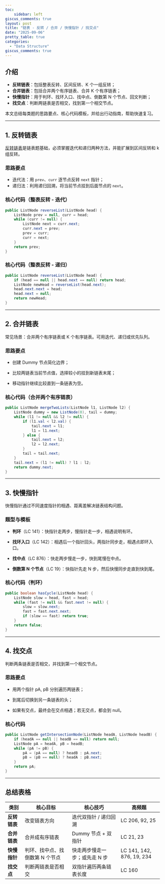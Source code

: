 ```yaml
---
toc:
    sidebar: left
giscus_comments: true
layout: post
title: "链表 - 反转 / 合并 / 快慢指针 / 找交点"
date: "2025-09-06"
pretty_table: true
categories: 
  - "Data Structure"
giscus_comments: true
---
```



## 介绍


- **反转链表**：包括整表反转、区间反转、K 个一组反转；
- **合并链表**：包括合并两个有序链表、合并 K 个有序链表；
- **快慢指针**：用于判环、找环入口、找中点、倒数第 N 个节点、回文判断；
- **找交点**：判断两链表是否相交，找到第一个相交节点。

本文总结每类题的思路要点、核心代码模板，并给出行动指南，帮助快速复习。

---

## 1. 反转链表

[反转链表](https://zhengxingxing.com/blog/2025/Reverse-LinkedList/)是链表题基础，必须掌握迭代和递归两种方法，并能扩展到区间反转和 k 组反转。

### 思路要点
- 迭代法：用 `prev`、`curr` 逐节点反转 `next` 指针；
- 递归法：利用递归回溯，将当前节点挂到后面节点的 `next`。

### 核心代码（整表反转 - 迭代）

```java
public ListNode reverseList(ListNode head) {
    ListNode prev = null, curr = head;
    while (curr != null) {
        ListNode next = curr.next;
        curr.next = prev;
        prev = curr;
        curr = next;
    }
    return prev;
}
```

### 核心代码（整表反转 - 递归）

```java
public ListNode reverseList(ListNode head) {
    if (head == null || head.next == null) return head;
    ListNode newHead = reverseList(head.next);
    head.next.next = head;
    head.next = null;
    return newHead;
}
```

---

## 2. 合并链表

常见场景：合并两个有序链表或 K 个有序链表。可用迭代、递归或优先队列。

### 思路要点

- 创建 Dummy 节点简化边界；

- 比较两链表当前节点值，选择较小的挂到新链表末尾；

- 移动指针继续比较直到一条链表为空。


### 核心代码（合并两个有序链表）

```java
public ListNode mergeTwoLists(ListNode l1, ListNode l2) {
    ListNode dummy = new ListNode(0), tail = dummy;
    while (l1 != null && l2 != null) {
        if (l1.val < l2.val) {
            tail.next = l1;
            l1 = l1.next;
        } else {
            tail.next = l2;
            l2 = l2.next;
        }
        tail = tail.next;
    }
    tail.next = (l1 != null) ? l1 : l2;
    return dummy.next;
}
```

---

## 3. 快慢指针

快慢指针通过不同速度指针的相遇、距离差解决链表结构问题。

### 题型与模板

- **判环**（LC 141）：快指针走两步，慢指针走一步，相遇说明有环。

- **找环入口**（LC 142）：相遇后一个指针回头，两指针同步走，相遇点即环入口。

- **找中点**（LC 876）：快走两步慢走一步，快到尾慢在中点。

- **倒数第 N 个节点**（LC 19）：快指针先走 N 步，然后快慢同步走直到快到尾。


### 核心代码（判环）

```java
public boolean hasCycle(ListNode head) {
    ListNode slow = head, fast = head;
    while (fast != null && fast.next != null) {
        slow = slow.next;
        fast = fast.next.next;
        if (slow == fast) return true;
    }
    return false;
}
```

---

## 4. 找交点

判断两条链表是否相交，并找到第一个相交节点。

### 思路要点

- 用两个指针 pA, pB 分别遍历两链表；

- 到尾后切换到另一条链表的头；

- 如果有交点，最终会在交点相遇；若无交点，都会到 null。


### 核心代码

```java
public ListNode getIntersectionNode(ListNode headA, ListNode headB) {
    if (headA == null || headB == null) return null;
    ListNode pA = headA, pB = headB;
    while (pA != pB) {
        pA = (pA == null) ? headB : pA.next;
        pB = (pB == null) ? headA : pB.next;
    }
    return pA;
}
```

---

## 总结表格

|类别|核心目标|核心技巧|高频题|
|---|---|---|---|
|**反转链表**|改变链表方向|迭代双指针 / 递归回溯|LC 206, 92, 25|
|**合并链表**|合并成有序链表|Dummy 节点 + 双指针|LC 21, 23|
|**快慢指针**|判环、找中点、找倒数第 N 个节点|快走两步慢走一步；或先走 N 步|LC 141, 142, 876, 19, 234|
|**找交点**|判断两链表是否相交|双指针遍历两条链表长度|LC 160|
